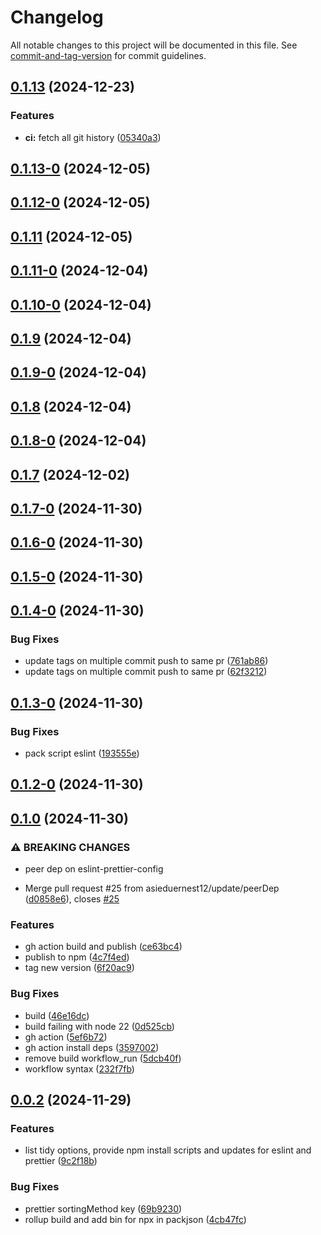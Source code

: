 # Changelog

All notable changes to this project will be documented in this file. See [commit-and-tag-version](https://github.com/absolute-version/commit-and-tag-version) for commit guidelines.

## [0.1.13](https://github.com/asieduernest12/tidy-imports/compare/v0.1.13-0...v0.1.13) (2024-12-23)


### Features

* **ci:** fetch all git history ([05340a3](https://github.com/asieduernest12/tidy-imports/commit/05340a34da5ab1d5cc8a8e1bed41d6812ab4fec6))

## [0.1.13-0](https://github.com/asieduernest12/tidy-imports/compare/v0.1.12...v0.1.13-0) (2024-12-05)

## [0.1.12-0](https://github.com/asieduernest12/tidy-imports/compare/v0.1.11...v0.1.12-0) (2024-12-05)

## [0.1.11](https://github.com/asieduernest12/tidy-imports/compare/v0.1.11-0...v0.1.11) (2024-12-05)

## [0.1.11-0](https://github.com/asieduernest12/tidy-imports/compare/v0.1.10...v0.1.11-0) (2024-12-04)

## [0.1.10-0](https://github.com/asieduernest12/tidy-imports/compare/v0.1.9...v0.1.10-0) (2024-12-04)

## [0.1.9](https://github.com/asieduernest12/tidy-imports/compare/v0.1.9-0...v0.1.9) (2024-12-04)

## [0.1.9-0](https://github.com/asieduernest12/tidy-imports/compare/v0.1.8...v0.1.9-0) (2024-12-04)

## [0.1.8](https://github.com/asieduernest12/tidy-imports/compare/v0.1.8-0...v0.1.8) (2024-12-04)

## [0.1.8-0](https://github.com/asieduernest12/tidy-imports/compare/v0.1.7...v0.1.8-0) (2024-12-04)

## [0.1.7](https://github.com/asieduernest12/tidy-imports/compare/v0.1.7-0...v0.1.7) (2024-12-02)

## [0.1.7-0](https://github.com/asieduernest12/tidy-imports/compare/v0.1.6...v0.1.7-0) (2024-11-30)

## [0.1.6-0](https://github.com/asieduernest12/tidy-imports/compare/v0.1.5...v0.1.6-0) (2024-11-30)

## [0.1.5-0](https://github.com/asieduernest12/tidy-imports/compare/v0.1.4...v0.1.5-0) (2024-11-30)

## [0.1.4-0](https://github.com/asieduernest12/tidy-imports/compare/v0.1.3...v0.1.4-0) (2024-11-30)


### Bug Fixes

* update tags on multiple commit push to same pr ([761ab86](https://github.com/asieduernest12/tidy-imports/commit/761ab862cc7290eb57fce0be18f5b68835a0a889))
* update tags on multiple commit push to same pr ([62f3212](https://github.com/asieduernest12/tidy-imports/commit/62f321217ef007ebac2e3a98c411989e9a5b58d2))

## [0.1.3-0](https://github.com/asieduernest12/tidy-imports/compare/v0.1.2...v0.1.3-0) (2024-11-30)


### Bug Fixes

* pack script eslint ([193555e](https://github.com/asieduernest12/tidy-imports/commit/193555e5c45babc89e629014971a29e53fec1a95))

## [0.1.2-0](https://github.com/asieduernest12/tidy-imports/compare/v0.1.1...v0.1.2-0) (2024-11-30)

## [0.1.0](https://github.com/asieduernest12/tidy-imports/compare/v0.0.2...v0.1.0) (2024-11-30)


### ⚠ BREAKING CHANGES

* peer dep on eslint-prettier-config

* Merge pull request #25 from asieduernest12/update/peerDep ([d0858e6](https://github.com/asieduernest12/tidy-imports/commit/d0858e6faefda4ad817d0e6efcb390ca933d0e49)), closes [#25](https://github.com/asieduernest12/tidy-imports/issues/25)


### Features

* gh action build and publish ([ce63bc4](https://github.com/asieduernest12/tidy-imports/commit/ce63bc48db441d374458f57cf1a01a631dc0da90))
* publish to npm ([4c7f4ed](https://github.com/asieduernest12/tidy-imports/commit/4c7f4edb8c50be77c558c13e47a51cbee5a3fc1a))
* tag new version ([6f20ac9](https://github.com/asieduernest12/tidy-imports/commit/6f20ac9f4684c931a04d9f08cf5e819c2abde14a))


### Bug Fixes

* build ([46e16dc](https://github.com/asieduernest12/tidy-imports/commit/46e16dc86913161ae2db9f6111eba56b639a093e))
* build failing with node 22 ([0d525cb](https://github.com/asieduernest12/tidy-imports/commit/0d525cb0171ff46cf4ff56256fa0d6ec8cc24672))
* gh action ([5ef6b72](https://github.com/asieduernest12/tidy-imports/commit/5ef6b72d48602f2a0e873b3305abd3846550252a))
* gh action install deps ([3597002](https://github.com/asieduernest12/tidy-imports/commit/3597002fc2a160ba399683812dcb6a5b6a46c894))
* remove build workflow_run ([5dcb40f](https://github.com/asieduernest12/tidy-imports/commit/5dcb40fda4d98a0f706eaaf2648b9047c5b8079e))
* workflow syntax ([232f7fb](https://github.com/asieduernest12/tidy-imports/commit/232f7fb0aa1c8625b3c2f0a02c00ef09bebf16cd))

## [0.0.2](https://github.com/asieduernest12/tidy-imports/compare/9c2f18bfb56feeffa3021633efff821af9d7973c...v0.0.2) (2024-11-29)


### Features

* list tidy options, provide npm install scripts and updates for eslint and prettier ([9c2f18b](https://github.com/asieduernest12/tidy-imports/commit/9c2f18bfb56feeffa3021633efff821af9d7973c))


### Bug Fixes

* prettier sortingMethod key ([69b9230](https://github.com/asieduernest12/tidy-imports/commit/69b92301ee1f730cdf663667227ca8c75570c0fa))
* rollup build and add bin for npx in packjson ([4cb47fc](https://github.com/asieduernest12/tidy-imports/commit/4cb47fc1757806e90a163e3a22378fe9e6caacfa))
